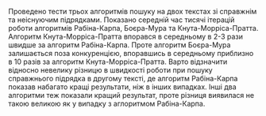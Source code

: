 Проведено тести трьох алгоритмів пошуку на двох текстах зі справжнім та неіснуючим підрядками. 
Показано середній час тисячі ітерацій роботи алгоритмів Рабіна-Карпа, Боєра-Мура та Кнута-Морріса-Пратта.
Алгоритм Кнута-Морріса-Пратта впорався в середньому в 2-3 рази швидше за алгоритм Рабіна-Карпа. 
Проте алгоритм Боєра-Мура залишається поза конкуренцією, впоравшись в середньому приблизно в 10 разів за алгоритм Кнута-Морріса-Пратта.
Варто відзначити відносно невелику різницю в швидкості роботи при пошуку справжнього підрядка в другому тексті, де алгоритм Рабіна-Карпа показав набагато кращі результати, ніж в інших випадках. Інші два алгоритми теж показали кращий результат, проте різниця виявилася не такою великою як у випадку з аглоритмом Рабіна-Карпа.